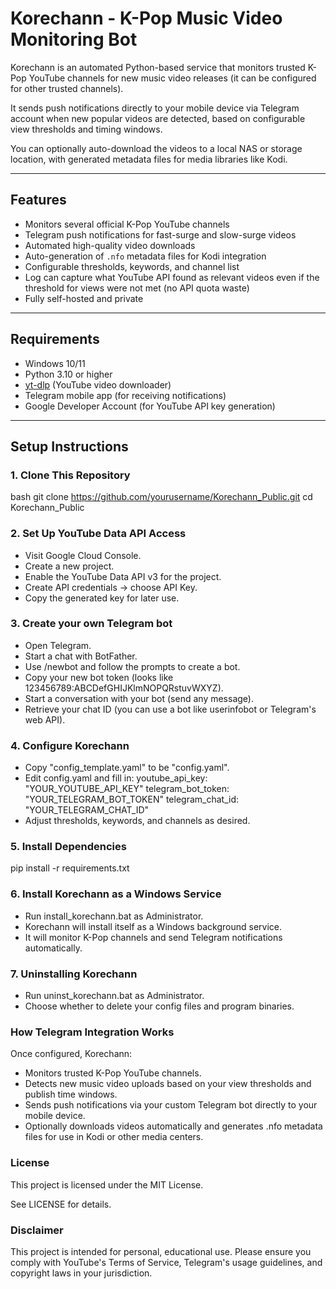 # Korechann - K-Pop Music Video Monitoring Bot

Korechann is an automated Python-based service that monitors trusted K-Pop YouTube channels for new music video releases (it can be configured for other trusted channels).

It sends push notifications directly to your mobile device via Telegram account when new popular videos are detected, based on configurable view thresholds and timing windows.

You can optionally auto-download the videos to a local NAS or storage location, with generated metadata files for media libraries like Kodi.

---

## Features

- Monitors several official K-Pop YouTube channels
- Telegram push notifications for fast-surge and slow-surge videos
- Automated high-quality video downloads
- Auto-generation of `.nfo` metadata files for Kodi integration
- Configurable thresholds, keywords, and channel list
- Log can capture what YouTube API found as relevant videos even if the threshold for views were not met (no API quota waste)
- Fully self-hosted and private

---

## Requirements

- Windows 10/11
- Python 3.10 or higher
- [yt-dlp](https://github.com/yt-dlp/yt-dlp) (YouTube video downloader)
- Telegram mobile app (for receiving notifications)
- Google Developer Account (for YouTube API key generation)

---

## Setup Instructions

### 1. Clone This Repository

bash
git clone https://github.com/yourusername/Korechann_Public.git
cd Korechann_Public

### 2. Set Up YouTube Data API Access

- Visit Google Cloud Console.
- Create a new project.
- Enable the YouTube Data API v3 for the project.
- Create API credentials → choose API Key.
- Copy the generated key for later use.

### 3. Create your own Telegram bot

- Open Telegram.
- Start a chat with BotFather.
- Use /newbot and follow the prompts to create a bot.
- Copy your new bot token (looks like 123456789:ABCDefGHIJKlmNOPQRstuvWXYZ).
- Start a conversation with your bot (send any message).
- Retrieve your chat ID (you can use a bot like userinfobot or Telegram's web API).

### 4. Configure Korechann

- Copy "config_template.yaml" to be "config.yaml".
- Edit config.yaml and fill in:
	youtube_api_key: "YOUR_YOUTUBE_API_KEY"
	telegram_bot_token: "YOUR_TELEGRAM_BOT_TOKEN"
	telegram_chat_id: "YOUR_TELEGRAM_CHAT_ID"
- Adjust thresholds, keywords, and channels as desired.

### 5. Install Dependencies

pip install -r requirements.txt

### 6. Install Korechann as a Windows Service

- Run install_korechann.bat as Administrator.
- Korechann will install itself as a Windows background service.
- It will monitor K-Pop channels and send Telegram notifications automatically.

### 7. Uninstalling Korechann

- Run uninst_korechann.bat as Administrator.
- Choose whether to delete your config files and program binaries.

### How Telegram Integration Works

Once configured, Korechann:

- Monitors trusted K-Pop YouTube channels.
- Detects new music video uploads based on your view thresholds and publish time windows.
- Sends push notifications via your custom Telegram bot directly to your mobile device.
- Optionally downloads videos automatically and generates .nfo metadata files for use in Kodi or other media centers.

### License

This project is licensed under the MIT License.

See LICENSE for details.

### Disclaimer

This project is intended for personal, educational use.
Please ensure you comply with YouTube's Terms of Service, Telegram's usage guidelines, and copyright laws in your jurisdiction.